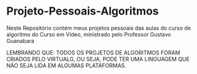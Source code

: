 # Projeto-Pessoais-Algoritmos
 Neste Repositório contém meus projetos pessoais das aulas do curso de algoritmo do Curso em Vídeo, ministrado pelo Professor Gustavo Guanabara
 
 LEMBRANDO QUE: TODOS OS PROJETOS DE ALGORITMOS FORAM CRIADOS PELO VIRTUALG, OU SEJA, PODE TER UMA LINGUAGEM QUE NÃO SEJA LIDA EM ALGUMAS PLATAFORMAS.
